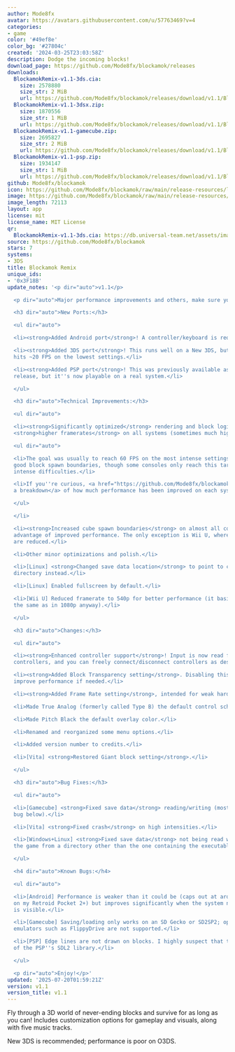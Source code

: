 ```yaml
---
author: Mode8fx
avatar: https://avatars.githubusercontent.com/u/57763469?v=4
categories:
- game
color: '#49ef8e'
color_bg: '#27804c'
created: '2024-03-25T23:03:58Z'
description: Dodge the incoming blocks!
download_page: https://github.com/Mode8fx/blockamok/releases
downloads:
  BlockamokRemix-v1.1-3ds.cia:
    size: 2578880
    size_str: 2 MiB
    url: https://github.com/Mode8fx/blockamok/releases/download/v1.1/BlockamokRemix-v1.1-3ds.cia
  BlockamokRemix-v1.1-3dsx.zip:
    size: 1870556
    size_str: 1 MiB
    url: https://github.com/Mode8fx/blockamok/releases/download/v1.1/BlockamokRemix-v1.1-3dsx.zip
  BlockamokRemix-v1.1-gamecube.zip:
    size: 2695827
    size_str: 2 MiB
    url: https://github.com/Mode8fx/blockamok/releases/download/v1.1/BlockamokRemix-v1.1-gamecube.zip
  BlockamokRemix-v1.1-psp.zip:
    size: 1934147
    size_str: 1 MiB
    url: https://github.com/Mode8fx/blockamok/releases/download/v1.1/BlockamokRemix-v1.1-psp.zip
github: Mode8fx/blockamok
icon: https://github.com/Mode8fx/blockamok/raw/main/release-resources/logo_icon_48.png
image: https://github.com/Mode8fx/blockamok/raw/main/release-resources/banner_3ds.png
image_length: 72113
layout: app
license: mit
license_name: MIT License
qr:
  BlockamokRemix-v1.1-3ds.cia: https://db.universal-team.net/assets/images/qr/blockamokremix-v1-1-3ds-cia.png
source: https://github.com/Mode8fx/blockamok
stars: 7
systems:
- 3DS
title: Blockamok Remix
unique_ids:
- '0x3F18B'
update_notes: '<p dir="auto">v1.1</p>

  <p dir="auto">Major performance improvements and others, make sure you update!</p>

  <h3 dir="auto">New Ports:</h3>

  <ul dir="auto">

  <li><strong>Added Android port</strong>! A controller/keyboard is required.</li>

  <li><strong>Added 3DS port</strong>! This runs well on a New 3DS, but O3DS only
  hits ~20 FPS on the lowest settings.</li>

  <li><strong>Added PSP port</strong>! This was previously available as an experimental
  release, but it''s now playable on a real system.</li>

  </ul>

  <h3 dir="auto">Technical Improvements:</h3>

  <ul dir="auto">

  <li><strong>Significantly optimized</strong> rendering and block logic. This means
  <strong>higher framerates</strong> on all systems (sometimes much higher)!

  <ul dir="auto">

  <li>The goal was usually to reach 60 FPS on the most intense settings while maintaining
  good block spawn boundaries, though some consoles only reach this target on less
  intense difficulties.</li>

  <li>If you''re curious, <a href="https://github.com/Mode8fx/blockamok/blob/main/Console%20Performance%20Metrics%20v1.0%20to%20v1.1.png">here''s
  a breakdown</a> of how much performance has been improved on each system.</li>

  </ul>

  </li>

  <li><strong>Increased cube spawn boundaries</strong> on almost all consoles to take
  advantage of improved performance. The only exception is Wii U, where boundaries
  are reduced.</li>

  <li>Other minor optimizations and polish.</li>

  <li>[Linux] <strong>Changed save data location</strong> to point to current executable
  directory instead.</li>

  <li>[Linux] Enabled fullscreen by default.</li>

  <li>[Wii U] Reduced framerate to 540p for better performance (it basically looks
  the same as in 1080p anyway).</li>

  </ul>

  <h3 dir="auto">Changes:</h3>

  <ul dir="auto">

  <li><strong>Enhanced controller support</strong>! Input is now read from all connected
  controllers, and you can freely connect/disconnect controllers as desired.</li>

  <li><strong>Added Block Transparency setting</strong>. Disabling this can <em>slightly</em>
  improve performance if needed.</li>

  <li><strong>Added Frame Rate setting</strong>, intended for weak hardware.</li>

  <li>Made True Analog (formerly called Type B) the default control scheme.</li>

  <li>Made Pitch Black the default overlay color.</li>

  <li>Renamed and reorganized some menu options.</li>

  <li>Added version number to credits.</li>

  <li>[Vita] <strong>Restored Giant block setting</strong>.</li>

  </ul>

  <h3 dir="auto">Bug Fixes:</h3>

  <ul dir="auto">

  <li>[Gamecube] <strong>Fixed save data</strong> reading/writing (mostly; see known
  bug below).</li>

  <li>[Vita] <strong>Fixed crash</strong> on high intensities.</li>

  <li>[Windows+Linux] <strong>Fixed save data</strong> not being read when you run
  the game from a directory other than the one containing the executable.</li>

  </ul>

  <h4 dir="auto">Known Bugs:</h4>

  <ul dir="auto">

  <li>[Android] Performance is weaker than it could be (caps out at around 45 FPS
  on my Retroid Pocket 2+) but improves significantly when the system navigation bar
  is visible.</li>

  <li>[Gamecube] Saving/loading only works on an SD Gecko or SD2SP2; optical drive
  emulators such as FlippyDrive are not supported.</li>

  <li>[PSP] Edge lines are not drawn on blocks. I highly suspect that this is a limitation
  of the PSP''s SDL2 library.</li>

  </ul>

  <p dir="auto">Enjoy!</p>'
updated: '2025-07-20T01:59:21Z'
version: v1.1
version_title: v1.1
---
```

Fly through a 3D world of never-ending blocks and survive for as long as you can! Includes customization options for gameplay and visuals, along with five music tracks.

New 3DS is recommended; performance is poor on O3DS.